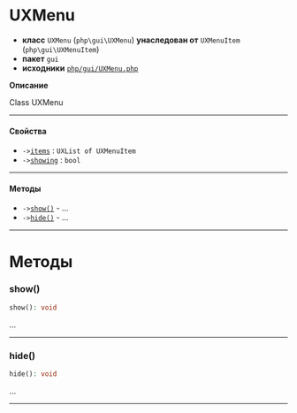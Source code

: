 # UXMenu

- **класс** `UXMenu` (`php\gui\UXMenu`) **унаследован от** `UXMenuItem` (`php\gui\UXMenuItem`)
- **пакет** `gui`
- **исходники** [`php/gui/UXMenu.php`](./src/main/resources/JPHP-INF/sdk/php/gui/UXMenu.php)

**Описание**

Class UXMenu

---

#### Свойства

- `->`[`items`](#prop-items) : `UXList of UXMenuItem`
- `->`[`showing`](#prop-showing) : `bool`

---

#### Методы

- `->`[`show()`](#method-show) - _..._
- `->`[`hide()`](#method-hide) - _..._

---
# Методы

<a name="method-show"></a>

### show()
```php
show(): void
```
...

---

<a name="method-hide"></a>

### hide()
```php
hide(): void
```
...

---
